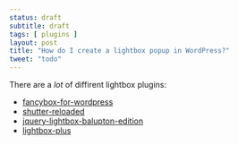 ```yaml
---
status: draft
subtitle: draft
tags: [ plugins ]
layout: post
title: "How do I create a lightbox popup in WordPress?"
tweet: "todo"
---
```


There are a _lot_ of diffirent lightbox plugins:

- [fancybox-for-wordpress][wordpress]
- [shutter-reloaded][wordpress 2]
- [jquery-lightbox-balupton-edition][wordpress 3]
- [lightbox-plus][wordpress 4]

[wordpress]: https://wordpress.org/extend/plugins/fancybox-for-wordpress/
[wordpress 2]: https://wordpress.org/extend/plugins/shutter-reloaded/
[wordpress 3]: https://wordpress.org/extend/plugins/jquery-lightbox-balupton-edition/
[wordpress 4]: https://wordpress.org/extend/plugins/lightbox-plus/
